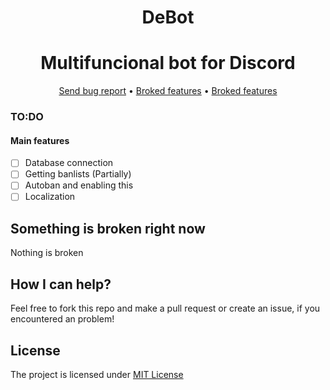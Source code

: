 <div align="center">

  # DeBot
</div>
<div align="center">

  # Multifuncional bot for Discord
</div>

<div align="center">
  <a href="https://gitlab.com/DebilosTeam/DeBot/-/issues">Send bug report</a>
  •
  <a href="https://gitlab.com/DebilosTeam/DeBot#something-is-broken-right-now">Broked features</a>
  •
  <a href="https://gitlab.com/DebilosTeam/DeBot#license">Broked features</a>
</div>

### TO:DO
#### Main features
- [ ] Database connection
- [ ] Getting banlists (Partially)
- [ ] Autoban and enabling this
- [ ] Localization

## Something is broken right now
Nothing is broken

## How I can help?
Feel free to fork this repo and make a pull request or create an issue, if you encountered an problem!

## License
The project is licensed under [MIT License](https://gitlab.com/DebilosTeam/DeBot/-/blob/main/LICENSE)
